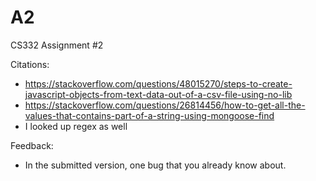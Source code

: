 # A2
CS332 Assignment #2

Citations:
  - https://stackoverflow.com/questions/48015270/steps-to-create-javascript-objects-from-text-data-out-of-a-csv-file-using-no-lib
  - https://stackoverflow.com/questions/26814456/how-to-get-all-the-values-that-contains-part-of-a-string-using-mongoose-find
  - I looked up regex as well

Feedback:
  - In the submitted version, one bug that you already know about.
